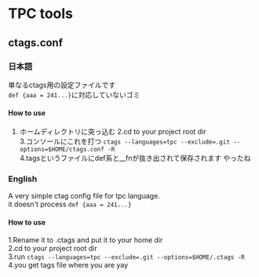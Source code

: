 # TPC tools
## ctags.conf
### 日本語
単なるctags用の設定ファイルです  
`def {aaa = 241...}`に対応していないゴミ
#### How to use
1. ホームディレクトリに突っ込む 
2.cd to your project root dir  
3.コンソールにこれを打つ `ctags --languages=tpc --exclude=.git --options=$HOME/ctags.conf -R`  
4.tagsというファイルにdef系と\_\_fnが抜き出されて保存されます やったね
### English
A very simple ctag config file for tpc language.  
it doesn't process `def {aaa = 241...}`   
#### How to use
1.Rename it to .ctags and put it to your home dir  
2.cd to your project root dir  
3.run `ctags --languages=tpc --exclude=.git --options=$HOME/.ctags -R`  
4.you get tags file where you are yay
